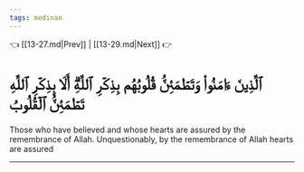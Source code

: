 ```yaml
---
tags: medinan
---
```


👈 [[13-27.md|Prev]] | [[13-29.md|Next]] 👉

# ٱلَّذِينَ ءَامَنُواْ وَتَطۡمَئِنُّ قُلُوبُهُم بِذِكۡرِ ٱللَّهِۗ أَلَا بِذِكۡرِ ٱللَّهِ تَطۡمَئِنُّ ٱلۡقُلُوبُ

Those who have believed and whose hearts are assured by the remembrance of Allah. Unquestionably, by the remembrance of Allah hearts are assured

---


